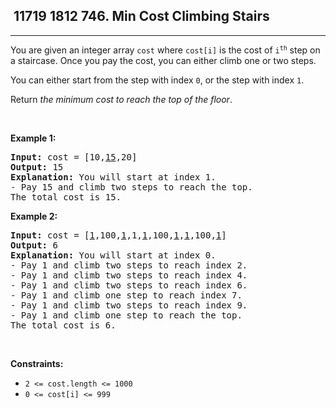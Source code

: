 <h2> 11719 1812
746. Min Cost Climbing Stairs</h2><hr><div><p>You are given an integer array <code>cost</code> where <code>cost[i]</code> is the cost of <code>i<sup>th</sup></code> step on a staircase. Once you pay the cost, you can either climb one or two steps.</p>

<p>You can either start from the step with index <code>0</code>, or the step with index <code>1</code>.</p>

<p>Return <em>the minimum cost to reach the top of the floor</em>.</p>

<p>&nbsp;</p>
<p><strong class="example">Example 1:</strong></p>

<pre><strong>Input:</strong> cost = [10,<u>15</u>,20]
<strong>Output:</strong> 15
<strong>Explanation:</strong> You will start at index 1.
- Pay 15 and climb two steps to reach the top.
The total cost is 15.
</pre>

<p><strong class="example">Example 2:</strong></p>

<pre><strong>Input:</strong> cost = [<u>1</u>,100,<u>1</u>,1,<u>1</u>,100,<u>1</u>,<u>1</u>,100,<u>1</u>]
<strong>Output:</strong> 6
<strong>Explanation:</strong> You will start at index 0.
- Pay 1 and climb two steps to reach index 2.
- Pay 1 and climb two steps to reach index 4.
- Pay 1 and climb two steps to reach index 6.
- Pay 1 and climb one step to reach index 7.
- Pay 1 and climb two steps to reach index 9.
- Pay 1 and climb one step to reach the top.
The total cost is 6.
</pre>

<p>&nbsp;</p>
<p><strong>Constraints:</strong></p>

<ul>
	<li><code>2 &lt;= cost.length &lt;= 1000</code></li>
	<li><code>0 &lt;= cost[i] &lt;= 999</code></li>
</ul>
</div>